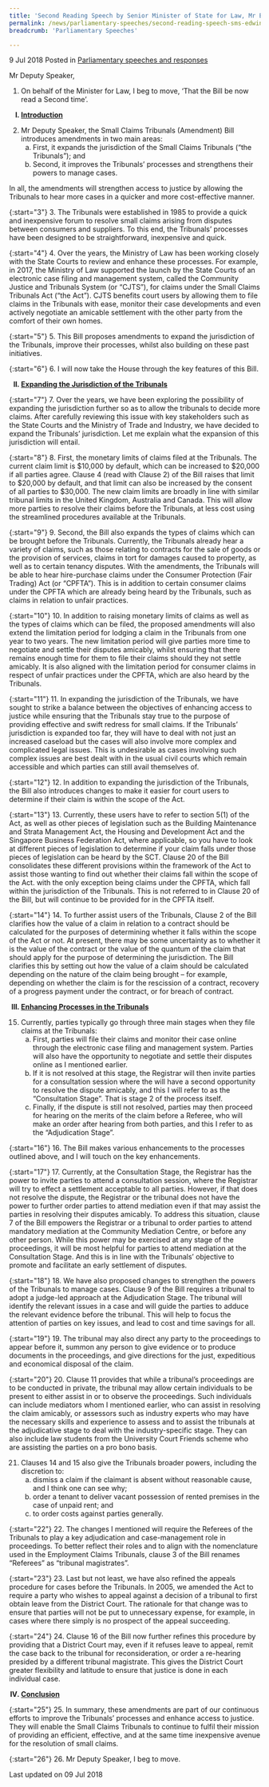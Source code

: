 ```yaml
---
title: 'Second Reading Speech by Senior Minister of State for Law, Mr Edwin Tong, on the Small Claims Tribunal (Amendment) Bill'
permalink: /news/parliamentary-speeches/second-reading-speech-sms-edwin-tong-small-claims-tribunal-bill/
breadcrumb: 'Parliamentary Speeches'

---
```



9 Jul 2018 Posted in [Parliamentary speeches and responses](/news/parliamentary-speeches)

Mr Deputy Speaker,

1. On behalf of the Minister for Law, I beg to move, ‘That the Bill be now read a Second time’. 

<ol style="list-style-type: upper-roman; font-weight:bold;">
 <li><u>Introduction</u></li>
</ol>

<ol start="2">
<li> Mr Deputy Speaker, the Small Claims Tribunals (Amendment) Bill introduces amendments in two main areas:

<ol style="list-style-type: lower-alpha">
<li>First, it expands the jurisdiction of the Small Claims Tribunals (“the Tribunals”); and </li>
<li>Second, it improves the Tribunals’ processes and strengthens their powers to manage cases. </li>
</ol>

</li>
</ol>

In all, the amendments will strengthen access to justice by allowing the Tribunals to hear more cases in a quicker and more cost-effective manner.

{:start="3"}
3. The Tribunals were established in 1985 to provide a quick and inexpensive forum to resolve small claims arising from disputes between consumers and suppliers. To this end, the Tribunals’ processes have been designed to be straightforward, inexpensive and quick.

 
{:start="4"}
4. Over the years, the Ministry of Law has been working closely with the State Courts to review and enhance these processes. For example, in 2017, the Ministry of Law supported the launch by the State Courts of an electronic case filing and management system, called the Community Justice and Tribunals System (or “CJTS”), for claims under the Small Claims Tribunals Act (“the Act”). CJTS benefits court users by allowing them to file claims in the Tribunals with ease, monitor their case developments and even actively negotiate an amicable settlement with the other party from the comfort of their own homes.

 
{:start="5"}
5. This Bill proposes amendments to expand the jurisdiction of the Tribunals, improve their processes, whilst also building on these past initiatives.

 
{:start="6"}
6. I will now take the House through the key features of this Bill.

<ol start="2" style="list-style-type: upper-roman; font-weight:bold;">
 <li>  <u>Expanding the Jurisdiction of the Tribunals</u></li>
</ol>

{:start="7"}
7. Over the years, we have been exploring the possibility of expanding the jurisdiction further so as to allow the tribunals to decide more claims. After carefully reviewing this issue with key stakeholders such as the State Courts and the Ministry of Trade and Industry, we have decided to expand the Tribunals’ jurisdiction. Let me explain what the expansion of this jurisdiction will entail.

 
{:start="8"}
8. First, the monetary limits of claims filed at the Tribunals. The current claim limit is $10,000 by default, which can be increased to $20,000 if all parties agree. Clause 4 (read with Clause 2) of the Bill raises that limit to $20,000 by default, and that limit can also be increased by the consent of all parties to $30,000. The new claim limits are broadly in line with similar tribunal limits in the United Kingdom, Australia and Canada. This will allow more parties to resolve their claims before the Tribunals, at less cost using the streamlined procedures available at the Tribunals.

 
{:start="9"}
9. Second, the Bill also expands the types of claims which can be brought before the Tribunals. Currently, the Tribunals already hear a variety of claims, such as those relating to contracts for the sale of goods or the provision of services, claims in tort for damages caused to property, as well as to certain tenancy disputes. With the amendments, the Tribunals will be able to hear hire-purchase claims under the Consumer Protection (Fair Trading) Act (or “CPFTA”). This is in addition to certain consumer claims under the CPFTA which are already being heard by the Tribunals, such as claims in relation to unfair practices.

 
{:start="10"}
10. In addition to raising monetary limits of claims as well as the types of claims which can be filed, the proposed amendments will also extend the limitation period for lodging a claim in the Tribunals from one year to two years. The new limitation period will give parties more time to negotiate and settle their disputes amicably, whilst ensuring that there remains enough time for them to file their claims should they not settle amicably. It is also aligned with the limitation period for consumer claims in respect of unfair practices under the CPFTA, which are also heard by the Tribunals.

 
{:start="11"}
11. In expanding the jurisdiction of the Tribunals, we have sought to strike a balance between the objectives of enhancing access to justice while ensuring that the Tribunals stay true to the purpose of providing effective and swift redress for small claims. If the Tribunals’ jurisdiction is expanded too far, they will have to deal with not just an increased caseload but the cases will also involve more complex and complicated legal issues. This is undesirable as cases involving such complex issues are best dealt with in the usual civil courts which remain accessible and which parties can still avail themselves of.

 
{:start="12"}
12. In addition to expanding the jurisdiction of the Tribunals, the Bill also introduces changes to make it easier for court users to determine if their claim is within the scope of the Act.

 
{:start="13"}
13. Currently, these users have to refer to section 5(1) of the Act, as well as other pieces of legislation such as the Building Maintenance and Strata Management Act, the Housing and Development Act and the Singapore Business Federation Act, where applicable, so you have to look at different pieces of legislation to determine if your claim falls under those pieces of legislation can be heard by the SCT. Clause 20 of the Bill consolidates these different provisions within the framework of the Act to assist those wanting to find out whether their claims fall within the scope of the Act. with the only exception being claims under the CPFTA, which fall within the jurisdiction of the Tribunals. This is not referred to in Clause 20 of the Bill, but will continue to be provided for in the CPFTA itself.

 
{:start="14"}
14. To further assist users of the Tribunals, Clause 2 of the Bill clarifies how the value of a claim in relation to a contract should be calculated for the purposes of determining whether it falls within the scope of the Act or not. At present, there may be some uncertainty as to whether it is the value of the contract or the value of the quantum of the claim that should apply for the purpose of determining the jurisdiction. The Bill clarifies this by setting out how the value of a claim should be calculated depending on the nature of the claim being brought – for example, depending on whether the claim is for the rescission of a contract, recovery of a progress payment under the contract, or for breach of contract.



<ol start="3" style="list-style-type: upper-roman; font-weight:bold">
<li><u>Enhancing Processes in the Tribunals</u></li>
</ol>

<ol start="15">
<li> Currently, parties typically go through three main stages when they file claims at the Tribunals:

<ol style="list-style-type: lower-alpha">
<li>First, parties will file their claims and monitor their case online through the electronic case filing and                            management system. Parties will also have the opportunity to negotiate and settle their disputes online as I mentioned earlier.</li>
<li>If it is not resolved at this stage, the Registrar will then invite parties for a consultation session where                         the will have a second opportunity to resolve the dispute amicably, and this I will refer to as the “Consultation Stage”. That is stage 2 of the process itself.</li>
<li> Finally, if the dispute is still not resolved, parties may then proceed for hearing on the merits of the claim                     before a Referee, who will make an order after hearing from both parties, and this I refer to as the                  “Adjudication Stage”.</li>
</ol>


</li>
</ol>

{:start="16"}
16. The Bill makes various enhancements to the processes outlined above, and I will touch on the key enhancements.

 
{:start="17"}
17. Currently, at the Consultation Stage, the Registrar has the power to invite parties to attend a consultation session, where the Registrar will try to effect a settlement acceptable to all parties. However, if that does not resolve the dispute, the Registrar or the tribunal does not have the power to further order parties to attend mediation even if that may assist the parties in resolving their disputes amicably. To address this situation, clause 7 of the Bill empowers the Registrar or a tribunal to order parties to attend mandatory mediation at the Community Mediation Centre, or before any other person. While this power may be exercised at any stage of the proceedings, it will be most helpful for parties to attend mediation at the Consultation Stage. And this is in line with the Tribunals’ objective to promote and facilitate an early settlement of disputes.

 
{:start="18"}
18. We have also proposed changes to strengthen the powers of the Tribunals to manage cases. Clause 9 of the Bill requires a tribunal to adopt a judge-led approach at the Adjudication Stage. The tribunal will identify the relevant issues in a case and will guide the parties to adduce the relevant evidence before the tribunal. This will help to focus the attention of parties on key issues, and lead to cost and time savings for all.

 
{:start="19"}
19. The tribunal may also direct any party to the proceedings to appear before it, summon any person to give evidence or to produce documents in the proceedings, and give directions for the just, expeditious and economical disposal of the claim.

 
{:start="20"}
20. Clause 11 provides that while a tribunal’s proceedings are to be conducted in private, the tribunal may allow certain individuals to be present to either assist in or to observe the proceedings. Such individuals can include mediators whom I mentioned earlier, who can assist in resolving the claim amicably, or assessors such as industry experts who may have the necessary skills and experience to assess and to assist the tribunals at the adjudicative stage to deal with the industry-specific stage. They can also include law students from the University Court Friends scheme who are assisting the parties on a pro bono basis.

<ol start="21">
<li>Clauses 14 and 15 also give the Tribunals broader powers, including the discretion to:

<ol style="list-style-type: lower-alpha">
<li>dismiss a claim if the claimant is absent without reasonable cause, and I think one can see why;</li>
<li>order a tenant to deliver vacant possession of rented premises in the case of unpaid rent; and </li>
<li>to order costs against parties generally. </li>

</ol>
</li>
</ol>

{:start="22"}
22. The changes I mentioned will require the Referees of the Tribunals to play a key adjudication and case-management role in proceedings. To better reflect their roles and to align with the nomenclature used in the Employment Claims Tribunals, clause 3 of the Bill renames “Referees” as “tribunal magistrates”.

 
{:start="23"}
23. Last but not least, we have also refined the appeals procedure for cases before the Tribunals. In 2005, we amended the Act to require a party who wishes to appeal against a decision of a tribunal to first obtain leave from the District Court. The rationale for that change was to ensure that parties will not be put to unnecessary expense, for example, in cases where there simply is no prospect of the appeal succeeding.

 
{:start="24"}
24. Clause 16 of the Bill now further refines this procedure by providing that a District Court may, even if it refuses leave to appeal, remit the case back to the tribunal for reconsideration, or order a re-hearing presided by a different tribunal magistrate. This gives the District Court greater flexibility and latitude to ensure that justice is done in each individual case.


<ol start="4" style="list-style-type: upper-roman; font-weight: bold;">
 <li><u>Conclusion</u></li>
</ol>

{:start="25"}
25. In summary, these amendments are part of our continuous efforts to improve the Tribunals’ processes and enhance access to justice. They will enable the Small Claims Tribunals to continue to fulfil their mission of providing an efficient, effective, and at the same time inexpensive avenue for the resolution of small claims.

 
{:start="26"}
26. Mr Deputy Speaker, I beg to move.

<p class="right-side-updated">Last updated on 09 Jul 2018 </p>

